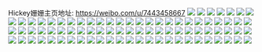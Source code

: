 Hickey姗姗主页地址: https://weibo.com/u/7443458667 
![](https://wx4.sinaimg.cn/mw2000/0087JZCXgy1h93mrf2fm9j32c0340qv6.jpg) 
![](https://wx4.sinaimg.cn/mw2000/0087JZCXgy1h93mrgz0vuj32c0340x6p.jpg) 
![](https://wx4.sinaimg.cn/mw2000/0087JZCXgy1h93mrj1t1vj32c0340hdu.jpg) 
![](https://wx4.sinaimg.cn/mw2000/0087JZCXgy1h919usg13oj32c0340x6r.jpg) 
![](https://wx4.sinaimg.cn/mw2000/0087JZCXgy1h919uoptjqj321y2qm1ky.jpg) 
![](https://wx4.sinaimg.cn/mw2000/0087JZCXgy1h919upszxij32c032zu0x.jpg) 
![](https://wx4.sinaimg.cn/mw2000/0087JZCXgy1h919utxxdfj32ba35shdv.jpg) 
![](https://wx4.sinaimg.cn/mw2000/0087JZCXgy1h8wuat3s3sj325i2wsnpd.jpg) 
![](https://wx4.sinaimg.cn/mw2000/0087JZCXgy1h8wub10jwwj32c0361e82.jpg) 
![](https://wx4.sinaimg.cn/mw2000/0087JZCXgy1h8wuav0fghj31rr2gyu0x.jpg) 
![](https://wx4.sinaimg.cn/mw2000/0087JZCXgy1h82gd8t4nbj30p30jk0w1.jpg) 
![](https://wx4.sinaimg.cn/mw2000/0087JZCXgy1h6hu8frb0ej325x2vzu0y.jpg) 
![](https://wx4.sinaimg.cn/mw2000/0087JZCXgy1h6hu8mkpctj31o0280qv5.jpg) 
![](https://wx4.sinaimg.cn/mw2000/0087JZCXgy1h6hu89813vj30xc4xsx6q.jpg) 
![](https://wx4.sinaimg.cn/mw2000/0087JZCXgy1h0zvjbanjaj31y12lde81.jpg) 
![](https://wx4.sinaimg.cn/mw2000/0087JZCXgy1h0zvjdqh1rj31xo2kwkjl.jpg) 
![](https://wx4.sinaimg.cn/mw2000/0087JZCXgy1h0zvjg79eij33402c0b2a.jpg) 
![](https://wx4.sinaimg.cn/mw2000/0087JZCXgy1h0zvjhrq9lj320s2p9e81.jpg) 
![](https://wx4.sinaimg.cn/mw2000/0087JZCXgy1gzd58tt2zmj32c03407wj.jpg) 
![](https://wx4.sinaimg.cn/mw2000/0087JZCXly1gyx78nw4suj31o0284u0x.jpg) 
![](https://wx4.sinaimg.cn/mw2000/0087JZCXly1gyx78rspq4j31o0280x6p.jpg) 
![](https://wx4.sinaimg.cn/mw2000/0087JZCXly1gyx78vtyz1j31o0280b2a.jpg) 
![](https://wx4.sinaimg.cn/mw2000/0087JZCXly1gyx7900j0bj31o0280b2a.jpg) 
![](https://wx4.sinaimg.cn/mw2000/0087JZCXly1gyx7v8ztl9j31o028iqv5.jpg) 
![](https://wx4.sinaimg.cn/mw2000/0087JZCXly1gyx7v7sl51j31o02801ky.jpg) 
![](https://wx4.sinaimg.cn/mw2000/0087JZCXgy1gyr9r2jc4vj31pl2a44qq.jpg) 
![](https://wx4.sinaimg.cn/mw2000/0087JZCXgy1gy9rdn9l2dj32c033yhdv.jpg) 
![](https://wx4.sinaimg.cn/mw2000/0087JZCXgy1gy9rdp71yxj32c033ykjn.jpg) 
![](https://wx4.sinaimg.cn/mw2000/0087JZCXgy1gy9rdlq5xej32c0340u0y.jpg) 
![](https://wx4.sinaimg.cn/mw2000/0087JZCXgy1gy9rdqknbaj32c0340npe.jpg) 
![](https://wx4.sinaimg.cn/mw2000/0087JZCXgy1gy5gorlci6j32c033ye83.jpg) 
![](https://wx4.sinaimg.cn/mw2000/0087JZCXgy1gy5gop3qatj32c0340u0y.jpg) 
![](https://wx4.sinaimg.cn/mw2000/0087JZCXgy1gy5gosh6itj30yi19ux0a.jpg) 
![](https://wx4.sinaimg.cn/mw2000/0087JZCXgy1gy1zs3t4x0j31lx1yokjl.jpg) 
![](https://wx4.sinaimg.cn/mw2000/0087JZCXgy1gy1zs6f9wzj31o0280x6p.jpg) 
![](https://wx4.sinaimg.cn/mw2000/0087JZCXgy1gy1zs8kspdj31o0280u0x.jpg) 
![](https://wx4.sinaimg.cn/mw2000/0087JZCXgy1gy1zs9nm45j31o0280u0x.jpg) 
![](https://wx4.sinaimg.cn/mw2000/0087JZCXgy1gy1zs24udaj319023ytz6.jpg) 
![](https://wx4.sinaimg.cn/mw2000/0087JZCXgy1gxlieh69opj31rv35skjl.jpg) 
![](https://wx4.sinaimg.cn/mw2000/0087JZCXgy1gxliegbl2sj31rv35snpd.jpg) 
![](https://wx4.sinaimg.cn/mw2000/0087JZCXgy1gxlieisha1j31rv35shdt.jpg) 
![](https://wx4.sinaimg.cn/mw2000/0087JZCXgy1gxliejl1mdj31rv35s7wh.jpg) 
![](https://wx4.sinaimg.cn/mw2000/0087JZCXgy1gxliek8ilgj323u35skjl.jpg) 
![](https://wx4.sinaimg.cn/mw2000/0087JZCXgy1gxliekvv4tj31vy2wvhdt.jpg) 
![](https://wx4.sinaimg.cn/mw2000/0087JZCXgy1gu5w4ec8hbj31pw340b2a.jpg) 
![](https://wx4.sinaimg.cn/mw2000/0087JZCXgy1gu5w49siaxj31qv340u0x.jpg) 
![](https://wx4.sinaimg.cn/mw2000/0087JZCXgy1grhtfwbzc6j31kg1at1kx.jpg) 
![](https://wx4.sinaimg.cn/mw2000/0087JZCXgy1grhtfv8014j31o01as4qp.jpg) 
![](https://wx4.sinaimg.cn/mw2000/0087JZCXgy1grhtfx69mnj32vg27znpd.jpg) 
![](https://wx4.sinaimg.cn/mw2000/0087JZCXgy1grhtfynry0j32c0340hdu.jpg) 
![](https://wx4.sinaimg.cn/mw2000/0087JZCXgy1gr9ztonv5ij31ma25sx6p.jpg) 
![](https://wx4.sinaimg.cn/mw2000/0087JZCXgy1gr6h5v2r4xj31180u04qp.jpg) 
![](https://wx4.sinaimg.cn/mw2000/0087JZCXly1gjca06f1pgj32c02c0u0y.jpg) 
![](https://wx4.sinaimg.cn/mw2000/0087JZCXly1gjca0apcs3j32c02c0qv7.jpg) 
![](https://wx4.sinaimg.cn/mw2000/0087JZCXly1gjca0lzqq6j329f29f7wi.jpg) 
![](https://wx4.sinaimg.cn/mw2000/0087JZCXly1gjca0em754j32c02c01kz.jpg) 
![](https://wx4.sinaimg.cn/mw2000/0087JZCXly1gjca032nj4j32bb332hdu.jpg) 
![](https://wx4.sinaimg.cn/mw2000/0087JZCXly1gjca0rsr5xj32c02c04qq.jpg) 
![](https://wx4.sinaimg.cn/mw2000/0087JZCXly1gjca0jiwl2j32973094qu.jpg) 
![](https://wx4.sinaimg.cn/mw2000/0087JZCXly1gjca0uyhq2j32c02c0x6q.jpg) 
![](https://wx4.sinaimg.cn/mw2000/0087JZCXly1gjca0pbqqdj32c02c01l0.jpg) 
![](https://wx4.sinaimg.cn/mw2000/0087JZCXly1giiaze1ye7j329w3187wi.jpg) 
![](https://wx4.sinaimg.cn/mw2000/0087JZCXly1giiazcpzy0j33332bbb29.jpg) 
![](https://wx4.sinaimg.cn/mw2000/0087JZCXly1giiazfcojbj32aj3214qp.jpg) 
![](https://wx4.sinaimg.cn/mw2000/0087JZCXly1gh4hk6pzhvj333k4n4b2c.jpg) 
![](https://wx4.sinaimg.cn/mw2000/0087JZCXly1gh4hk8jwvjj34n433knpg.jpg) 
![](https://wx4.sinaimg.cn/mw2000/0087JZCXly1gh4hka75q0j333k4n41kz.jpg) 
![](https://wx4.sinaimg.cn/mw2000/0087JZCXly1gh4hkbcj6aj322s340qv5.jpg) 
![](https://wx4.sinaimg.cn/mw2000/0087JZCXly1gh4hkkgd8kj333k4n4kjo.jpg) 
![](https://wx4.sinaimg.cn/mw2000/0087JZCXly1gh4hk4dozuj333k4n47wl.jpg) 
![](https://wx4.sinaimg.cn/mw2000/0087JZCXly1gh4hkhrt1nj333k4n4e87.jpg) 
![](https://wx4.sinaimg.cn/mw2000/0087JZCXly1gh4hkd15frj34n433kkjo.jpg) 
![](https://wx4.sinaimg.cn/mw2000/0087JZCXly1gh4hkeqd7ij333k4n4e84.jpg) 
![](https://wx4.sinaimg.cn/mw2000/0087JZCXly1ggxb5ihzfyj30yh0yhati.jpg) 
![](https://wx4.sinaimg.cn/mw2000/0087JZCXly1ggxb5j5wqoj30yi0ych42.jpg) 
![](https://wx4.sinaimg.cn/mw2000/0087JZCXly1ggqkeyd67cj32ba20r7wi.jpg) 
![](https://wx4.sinaimg.cn/mw2000/0087JZCXly1gg8cvef69gj32c02c04pm.jpg) 
![](https://wx4.sinaimg.cn/mw2000/0087JZCXly1gg8cvcy7a7j32c02c04qp.jpg) 
![](https://wx4.sinaimg.cn/mw2000/0087JZCXly1gg61ofalvgj31p81p84qp.jpg) 
![](https://wx4.sinaimg.cn/mw2000/0087JZCXly1gg61oc8gyfj323d23d1ky.jpg) 
![](https://wx4.sinaimg.cn/mw2000/0087JZCXly1gfztb1dy0oj32c02c0qv6.jpg) 
![](https://wx4.sinaimg.cn/mw2000/0087JZCXly1gfztazu06oj32c02dib2b.jpg) 
